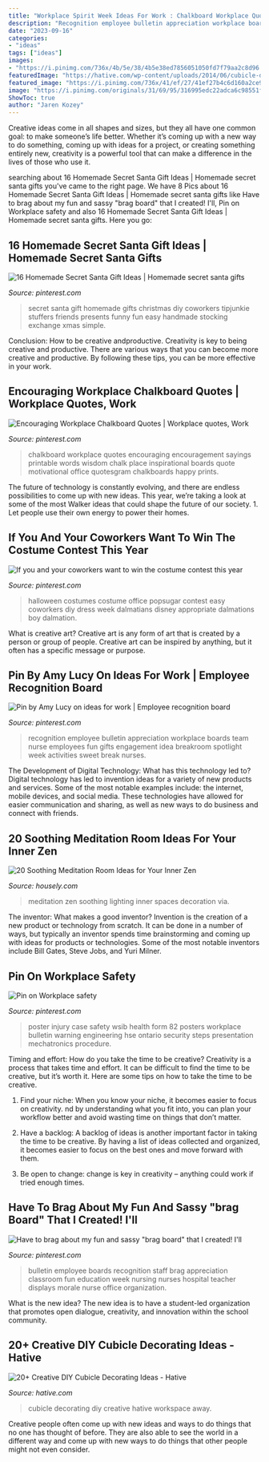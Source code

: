 ```yaml
---
title: "Workplace Spirit Week Ideas For Work : Chalkboard Workplace Quotes Encouraging Encouragement Sayings Printable Words Wisdom Chalk Place Inspirational Boards Quote Motivational Office Quotesgram Chalkboards Happy Prints"
description: "Recognition employee bulletin appreciation workplace boards team nurse employees fun gifts engagement idea breakroom spotlight week activities sweet break nurses"
date: "2023-09-16"
categories:
- "ideas"
tags: ["ideas"]
images:
- "https://i.pinimg.com/736x/4b/5e/38/4b5e38ed7856051050fd7f79aa2c8d96.jpg"
featuredImage: "https://hative.com/wp-content/uploads/2014/06/cubicle-decorating-ideas/5-cubicle-decorating-ideas.jpg"
featured_image: "https://i.pinimg.com/736x/41/ef/27/41ef27b4c6d160a2ce9bd3aada45fd94.jpg"
image: "https://i.pinimg.com/originals/31/69/95/316995edc22adca6c98551fa91d68a42.jpg"
ShowToc: true
author: "Jaren Kozey"
---
```



Creative ideas come in all shapes and sizes, but they all have one common goal: to make someone’s life better. Whether it’s coming up with a new way to do something, coming up with ideas for a project, or creating something entirely new, creativity is a powerful tool that can make a difference in the lives of those who use it.

	

		
searching about 16 Homemade Secret Santa Gift Ideas | Homemade secret santa gifts you've came to the right page. We have 8 Pics about 16 Homemade Secret Santa Gift Ideas | Homemade secret santa gifts like Have to brag about my fun and sassy &quot;brag board&quot; that I created! I&#039;ll, Pin on Workplace safety and also 16 Homemade Secret Santa Gift Ideas | Homemade secret santa gifts. Here you go:
		
    
## 16 Homemade Secret Santa Gift Ideas | Homemade Secret Santa Gifts

<img loading=lazy src="https://i.pinimg.com/736x/e8/7b/63/e87b6399b4a7a6f4501306e3779397dc--christmas-stocking-stuffers-christmas-stockings.jpg" onerror="this.onerror=null;this.src='https://tse1.mm.bing.net/th?id=OIP.jn4noVIKX42N97MEydbv2AHaO7&amp;pid=15.1';" alt="16 Homemade Secret Santa Gift Ideas | Homemade secret santa gifts">

_Source: pinterest.com_

>secret santa gift homemade gifts christmas diy coworkers tipjunkie stuffers friends presents funny fun easy handmade stocking exchange xmas simple. 

	

Conclusion: How to be creative andproductive.
Creativity is key to being creative and productive. There are various ways that you can become more creative and productive. By following these tips, you can be more effective in your work.

    
## Encouraging Workplace Chalkboard Quotes | Workplace Quotes, Work

<img loading=lazy src="https://i.pinimg.com/originals/31/69/95/316995edc22adca6c98551fa91d68a42.jpg" onerror="this.onerror=null;this.src='https://tse2.mm.bing.net/th?id=OIP.EmYG6QHHX6BxAZFVxxh2HQHaJ4&amp;pid=15.1';" alt="Encouraging Workplace Chalkboard Quotes | Workplace quotes, Work">

_Source: pinterest.com_

>chalkboard workplace quotes encouraging encouragement sayings printable words wisdom chalk place inspirational boards quote motivational office quotesgram chalkboards happy prints. 

	

The future of technology is constantly evolving, and there are endless possibilities to come up with new ideas. This year, we’re taking a look at some of the most Walker ideas that could shape the future of our society. 1. Let people use their own energy to power their homes.

    
## If You And Your Coworkers Want To Win The Costume Contest This Year

<img loading=lazy src="https://i.pinimg.com/736x/4b/5e/38/4b5e38ed7856051050fd7f79aa2c8d96.jpg" onerror="this.onerror=null;this.src='https://tse1.mm.bing.net/th?id=OIP.76i9lw9MjCNfdKFtKdMZkAHaHa&amp;pid=15.1';" alt="If you and your coworkers want to win the costume contest this year">

_Source: pinterest.com_

>halloween costumes costume office popsugar contest easy coworkers diy dress week dalmatians disney appropriate dalmations boy dalmation. 

	

What is creative art?
Creative art is any form of art that is created by a person or group of people. Creative art can be inspired by anything, but it often has a specific message or purpose.

    
## Pin By Amy Lucy On Ideas For Work | Employee Recognition Board

<img loading=lazy src="https://i.pinimg.com/736x/dc/79/e7/dc79e77014955fde62cdc2e4ef67900b--recognition-ideas-employee-recognition.jpg" onerror="this.onerror=null;this.src='https://tse2.mm.bing.net/th?id=OIP.Uf2XaKsLLPVbBAZlEJM4BQHaFj&amp;pid=15.1';" alt="Pin by Amy Lucy on ideas for work | Employee recognition board">

_Source: pinterest.com_

>recognition employee bulletin appreciation workplace boards team nurse employees fun gifts engagement idea breakroom spotlight week activities sweet break nurses. 

	

The Development of Digital Technology: What has this technology led to?
Digital technology has led to invention ideas for a variety of new products and services. Some of the most notable examples include: the internet, mobile devices, and social media. These technologies have allowed for easier communication and sharing, as well as new ways to do business and connect with friends.

    
## 20 Soothing Meditation Room Ideas For Your Inner Zen

<img loading=lazy src="https://a5j0u479x2t4e35gducjhz15-wpengine.netdna-ssl.com/wp-content/uploads/2015/11/meditation-room-lighting-with-wall-mounted-candle-for-small-spaces-decoration-ideas-800x533.jpg" onerror="this.onerror=null;this.src='https://tse2.mm.bing.net/th?id=OIP.jErX8N6Jfc0G16AQIcFoEwHaE7&amp;pid=15.1';" alt="20 Soothing Meditation Room Ideas for Your Inner Zen">

_Source: housely.com_

>meditation zen soothing lighting inner spaces decoration via. 

	

The inventor: What makes a good inventor?
Invention is the creation of a new product or technology from scratch. It can be done in a number of ways, but typically an inventor spends time brainstorming and coming up with ideas for products or technologies. Some of the most notable inventors include Bill Gates, Steve Jobs, and Yuri Milner.

    
## Pin On Workplace Safety

<img loading=lazy src="https://i.pinimg.com/736x/41/ef/27/41ef27b4c6d160a2ce9bd3aada45fd94.jpg" onerror="this.onerror=null;this.src='https://tse1.mm.bing.net/th?id=OIP.ytZj9w2NvxcHkDZF5h-O-gAAAA&amp;pid=15.1';" alt="Pin on Workplace safety">

_Source: pinterest.com_

>poster injury case safety wsib health form 82 posters workplace bulletin warning engineering hse ontario security steps presentation mechatronics procedure. 

	

Timing and effort: How do you take the time to be creative?
Creativity is a process that takes time and effort. It can be difficult to find the time to be creative, but it’s worth it. Here are some tips on how to take the time to be creative.
1. Find your niche: When you know your niche, it becomes easier to focus on creativity. nd by understanding what you fit into, you can plan your workflow better and avoid wasting time on things that don’t matter.

2. Have a backlog: A backlog of ideas is another important factor in taking the time to be creative. By having a list of ideas collected and organized, it becomes easier to focus on the best ones and move forward with them.

3. Be open to change: change is key in creativity – anything could work if tried enough times.

    
## Have To Brag About My Fun And Sassy &quot;brag Board&quot; That I Created! I&#039;ll

<img loading=lazy src="https://i.pinimg.com/736x/32/f2/5a/32f25a47d3c2021ac71ade71a8054842--junior-high-classroom-decorations-brag-board.jpg?b=t" onerror="this.onerror=null;this.src='https://tse3.mm.bing.net/th?id=OIP.bedx85xtfbNSUOKnAO3UAwHaJ3&amp;pid=15.1';" alt="Have to brag about my fun and sassy &quot;brag board&quot; that I created! I&#039;ll">

_Source: pinterest.com_

>bulletin employee boards recognition staff brag appreciation classroom fun education week nursing nurses hospital teacher displays morale nurse office organization. 

	

What is the new idea?
The new idea is to have a student-led organization that promotes open dialogue, creativity, and innovation within the school community.

    
## 20+ Creative DIY Cubicle Decorating Ideas - Hative

<img loading=lazy src="https://hative.com/wp-content/uploads/2014/06/cubicle-decorating-ideas/5-cubicle-decorating-ideas.jpg" onerror="this.onerror=null;this.src='https://tse3.mm.bing.net/th?id=OIP.kN64pKn6kPcVyFxPZPLnNAHaJ4&amp;pid=15.1';" alt="20+ Creative DIY Cubicle Decorating Ideas - Hative">

_Source: hative.com_

>cubicle decorating diy creative hative workspace away. 

	

Creative people often come up with new ideas and ways to do things that no one has thought of before. They are also able to see the world in a different way and come up with new ways to do things that other people might not even consider.

